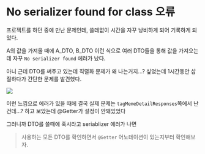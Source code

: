 # No serializer found for class 오류

프로젝트를 하던 중에 만난 문제인데, 쓸데없이 시간을 자꾸 낭비하게 되어 기록하게 되었다.

A의 값을 가져올 때에 
A_DTO, B_DTO 이런 식으로 여러 DTO들을 통해 값을 가져오는데 자꾸 `No serializer found` 에러가 났다.

아니 근데 DTO를 써주고 있는데 직렬화 문제가 왜 나는거지...? 싶었는데 1시간동안 삽질하다가 간단한 문제를 발견했다.

![](https://i.imgur.com/b4vlwFa.png)

이런 느낌으로 에러가 있을 때에 결국 실제 문제는 `tagMemeDetailResponses`쪽에서 난건데...? 하고 보았는데 @Getter가 설정이 안돼있었다

그러니까 DTO를 쓸때에 혹시라고 seriablizer 에러가 나면

> 사용하는 모든 DTO를 확인하면서 `@Getter` 어노테이션이 있는지부터 확인해보자.
